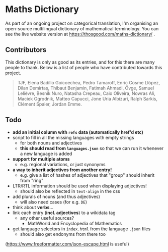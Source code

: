 # Maths Dictionary

As part of an ongoing project on categorical translation, I'm organising an open-source multilingual dictionary of mathematical terminology.
You can see the live website version at https://thosgood.com/maths-dictionary/ .

## Contributors

This dictionary is only as good as its entries, and for this there are many people to thank. Below is a list of people who have contributed towards this project.

> TJF, Elena Badillo Goicoechea, Pedro Tamaroff, Enric Cosme Llópez, Dilan Demirtaş, Thibaut Benjamin, Fatimah Ahmadi, Övge, Samuel Lelièvre, Besnik Nuro, Natasha Crepeau, Caio Oliveira, Nowras Ali, Maciek Ogrodnik, Matteo Capucci, Jone Uria Albizuri, Ralph Sarkis, Clément Spaier, Jordan Emme.

## Todo

- **add an initial column with `refs` data (automatically href'd etc)**
- script to fill in all the missing languages with empty strings
    + for both nouns and adjectives
    + **this should read from `languages.json`** so that we can run it whenever a new language is added
- **support for multiple atoms**
    + e.g. regional variations, or just synonyms
- **a way to inherit adjectives from another entry!**
    + e.g. give a list of hashes of adjectives that "group" should inherit from "ring"
- LTR/RTL information should be used when displaying adjectives!
    + should also be reflected in `text-align` in the css
- add plurals of nouns (and thus adjectives)
    + will also need cases (for e.g. `DE`)
- think about **verbs**...
- link each entry (**incl. adjectives**) to a wikidata tag
    + any other useful sources?
        * MathWorld and Encyclopedia of Mathematics
- get language selectors in `index.html` from the language `.json` files
    + should also get endonyms from there too

(<https://www.freeformatter.com/json-escape.html> is useful)
